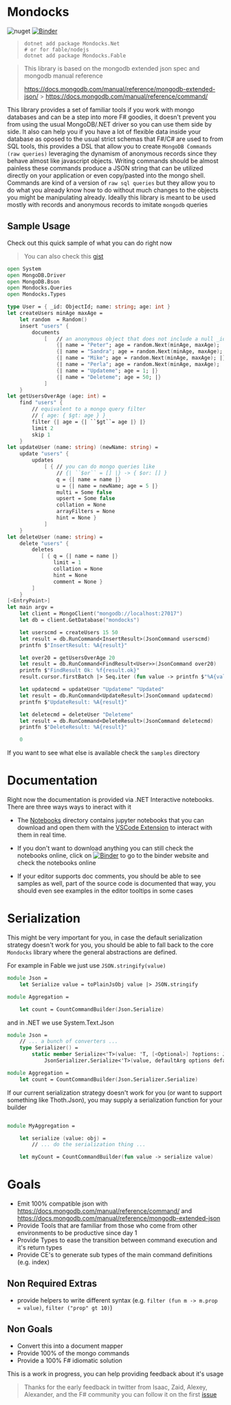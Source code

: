 [mongodb extended json]: https://docs.mongodb.com/manual/reference/mongodb-extended-json/

# Mondocks

![nuget](https://badgen.net/nuget/v/mondocks)
[![Binder](https://notebooks.gesis.org/binder/badge_logo.svg)](https://notebooks.gesis.org/binder/v2/gh/AngelMunoz/Mondocks/HEAD)

> ```
> dotnet add package Mondocks.Net
> # or for fable/nodejs
> dotnet add package Mondocks.Fable
> ```

> This library is based on the mongodb extended json spec and mongodb manual reference
>
> https://docs.mongodb.com/manual/reference/mongodb-extended-json/ > https://docs.mongodb.com/manual/reference/command/

This library provides a set of familiar tools if you work with mongo databases and can be a step into more F# goodies, it doesn't prevent you from using the usual MongoDB/.NET driver so you can use them side by side. It also can help you if you have a lot of flexible data inside your database as oposed to the usual strict schemas that F#/C# are used to from SQL tools, this provides a DSL that allow you to create `MongoDB Commands (raw queries)` leveraging the dynamism of anonymous records since they behave almost like javascript objects.
Writing commands should be almost painless these commands produce a JSON string that can be utilized directly on your application or even copy/pasted into the mongo shell.
Commands are kind of a version of `raw sql queries` but they allow you to do what you already know how to do without much changes to the objects you might be manipulating already.
Ideally this library is meant to be used mostly with records and anonymous records to imitate `mongodb` queries

## Sample Usage

Check out this quick sample of what you can do right now

> You can also check this [gist](https://gist.github.com/AngelMunoz/35cf2bc439da9969664f9987f7109ee3)

```fsharp
open System
open MongoDB.Driver
open MongoDB.Bson
open Mondocks.Queries
open Mondocks.Types

type User = { _id: ObjectId; name: string; age: int }
let createUsers minAge maxAge =
    let random  = Random()
    insert "users" {
        documents
            [   // an anonymous object that does not include a null _id
                {| name = "Peter"; age = random.Next(minAge, maxAge); |}
                {| name = "Sandra"; age = random.Next(minAge, maxAge); |}
                {| name = "Mike"; age = random.Next(minAge, maxAge); |}
                {| name = "Perla"; age = random.Next(minAge, maxAge); |}
                {| name = "Updateme"; age = 1; |}
                {| name = "Deleteme"; age = 50; |}
            ]
    }
let getUsersOverAge (age: int) =
    find "users" {
        // equivalent to a mongo query filter
        // { age: { $gt: age } }
        filter {| age = {| ``$gt``= age |} |}
        limit 2
        skip 1
    }
let updateUser (name: string) (newName: string) =
    update "users" {
        updates
            [ { // you can do mongo queries like
                // {| ``$or`` = [] |} -> { $or: [] }
                q = {| name = name |}
                u = {| name = newName; age = 5 |}
                multi = Some false
                upsert = Some false
                collation = None
                arrayFilters = None
                hint = None }
            ]
    }
let deleteUser (name: string) =
    delete "users" {
        deletes
           [ { q = {| name = name |}
               limit = 1
               collation = None
               hint = None
               comment = None }
        ]
    }
[<EntryPoint>]
let main argv =
    let client = MongoClient("mongodb://localhost:27017")
    let db = client.GetDatabase("mondocks")

    let userscmd = createUsers 15 50
    let result = db.RunCommand<InsertResult>(JsonCommand userscmd)
    printfn $"InsertResult: %A{result}"

    let over20 = getUsersOverAge 20
    let result = db.RunCommand<FindResult<User>>(JsonCommand over20)
    printfn $"FindResult Ok: %f{result.ok}"
    result.cursor.firstBatch |> Seq.iter (fun value -> printfn $"%A{value}")

    let updatecmd = updateUser "Updateme" "Updated"
    let result = db.RunCommand<UpdateResult>(JsonCommand updatecmd)
    printfn $"UpdateResult: %A{result}"

    let deletecmd = deleteUser "Deleteme"
    let result = db.RunCommand<DeleteResult>(JsonCommand deletecmd)
    printfn $"DeleteResult: %A{result}"

    0
```

If you want to see what else is available check the `samples` directory

# Documentation

Right now the documentation is provided via .NET Interactive notebooks.
There are three ways ways to ineract with it

- The [Notebooks](https://github.com/AngelMunoz/Mondocks/tree/main/notebooks) directory contains jupyter notebooks that you can download and open them with the [VSCode Extension](https://marketplace.visualstudio.com/items?itemName=ms-dotnettools.dotnet-interactive-vscode) to interact with them in real time.
- If you don't want to download anything you can still check the notebooks online, click on [![Binder](https://notebooks.gesis.org/binder/badge_logo.svg)](https://notebooks.gesis.org/binder/v2/gh/AngelMunoz/Mondocks/HEAD) to go to the binder website and check the notebooks online

- If your editor supports doc comments, you should be able to see samples as well, part of the source code is documented that way, you should even see examples in the editor tooltips in some cases

# Serialization

This might be very important for you, in case the default serialization strategy doesn't work for you, you should be able to fall back to the core `Mondocks` library where the general abstractions are defined.

For example in Fable we just use `JSON.stringify(value)`

```fsharp
module Json =
    let Serialize value = toPlainJsObj value |> JSON.stringify

module Aggregation =

    let count = CountCommandBuilder(Json.Serialize)
```

and in .NET we use System.Text.Json

```fsharp
module Json =
    // ... a bunch of converters ...
    type Serializer() =
        static member Serialize<'T>(value: 'T, [<Optional>] ?options: JsonSerializerOptions) =
            JsonSerializer.Serialize<'T>(value, defaultArg options defaults)

module Aggregation =
    let count = CountCommandBuilder(Json.Serializer.Serialize)
```

If our current serialization strategy doesn't work for you (or want to support something like Thoth.Json), you may supply a serialization function for your builder

```fsharp

module MyAggregation =

    let serialize (value: obj) =
        // ... do the serialization thing ...

    let myCount = CountCommandBuilder(fun value -> serialize value)
```

# Goals

- Emit 100% compatible json with https://docs.mongodb.com/manual/reference/command/ and https://docs.mongodb.com/manual/reference/mongodb-extended-json
- Provide Tools that are familiar from those who come from other environments to be productive since day 1
- Provide Types to ease the transition between command execution and it's return types
- Provide CE's to generate sub types of the main command definitions (e.g. index)

## Non Required Extras

- provide helpers to write different syntax (e.g. `filter (fun m -> m.prop = value)`, `filter ("prop" gt 10)`)

## Non Goals

- Convert this into a document mapper
- Provide 100% of the mongo commands
- Provide a 100% F# idiomatic solution

This is a work in progress, you can help providing feedback about it's usage

> Thanks for the early feedback in twitter from Isaac, Zaid, Alexey, Alexander, and the F# community
> you can follow it on the first [issue](https://github.com/AngelMunoz/Mondocks/issues/1)

```

```

```

```
